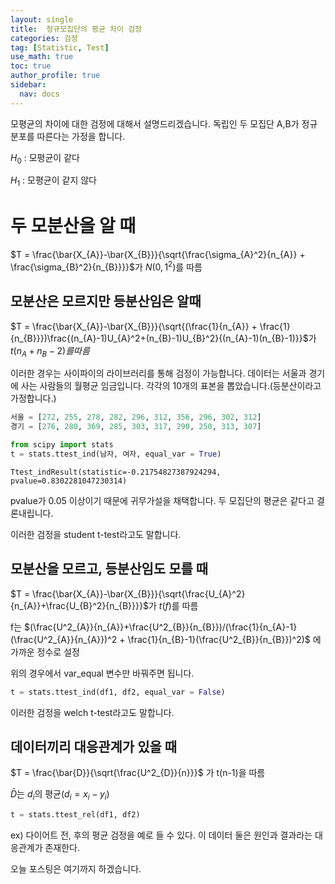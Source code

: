 ```yaml
---
layout: single
title:  정규모집단의 평균 차이 검정
categories: 검정
tag: [Statistic, Test]
use_math: true
toc: true
author_profile: true
sidebar:
  nav: docs
---
```


모평균의 차이에 대한 검정에 대해서 설명드리겠습니다.
독립인 두 모집단 A,B가 정규분포를 따른다는 가정을 합니다. 

$H_{0}$ : 모평균이 같다

$H_{1}$ : 모평균이 같지 않다

# 두 모분산을 알 때

$T = \frac{\bar{X_{A}}-\bar{X_{B}}}{\sqrt{\frac{\sigma_{A}^2}{n_{A}} + \frac{\sigma_{B}^2}{n_{B}}}}$가 $N(0,1^2)$를 따름

## 모분산은 모르지만 등분산임은 알때

$T = \frac{\bar{X_{A}}-\bar{X_{B}}}{\sqrt{(\frac{1}{n_{A}} + \frac{1}{n_{B}}})\frac{(n_{A}-1)U_{A}^2+(n_{B}-1)U_{B}^2}{(n_{A}-1)(n_{B}-1)}}$가 $t(n_{A}+n_{B}-2)를 따름$

이러한 경우는 사이파이의 라이브러리를 통해 검정이 가능합니다.
데이터는 서울과 경기에 사는 사람들의 월평균 임금입니다. 각각의 10개의 표본을 뽑았습니다.(등분산이라고 가정합니다.)

```python
서울 = [272, 255, 278, 282, 296, 312, 356, 296, 302, 312]
경기 = [276, 280, 369, 285, 303, 317, 290, 250, 313, 307]

from scipy import stats
t = stats.ttest_ind(남자, 여자, equal_var = True)
```
```
Ttest_indResult(statistic=-0.21754827387924294, pvalue=0.8302281047230314)
```
pvalue가 0.05 이상이기 때문에 귀무가설을 채택합니다. 두 모집단의 평균은 같다고 결론내립니다.

이러한 검정을 student t-test라고도 말합니다.

## 모분산을 모르고, 등분산임도 모를 때

$T = \frac{\bar{X_{A}}-\bar{X_{B}}}{\sqrt{\frac{U_{A}^2}{n_{A}}+\frac{U_{B}^2}{n_{B}}}}$가 $t(f)$를 따름

f는 $(\frac{U^2_{A}}{n_{A}}+\frac{U^2_{B}}{n_{B}})/(\frac{1}{n_{A}-1}(\frac{U^2_{A}}{n_{A}})^2 + \frac{1}{n_{B}-1}(\frac{U^2_{B}}{n_{B}})^2)$ 에 가까운 정수로 설정 

위의 경우에서 var_equal 변수만 바꿔주면 됩니다.

```python
t = stats.ttest_ind(df1, df2, equal_var = False)
```
이러한 검정을 welch t-test라고도 말합니다.

## 데이터끼리 대응관계가 있을 때

$T = \frac{\bar{D}}{\sqrt{\frac{U^2_{D}}{n}}}$ 가 t(n-1)을 따름

$\bar{D}$는 $d_{i}$의 평균($d_{i} = x_{i} - y_{i}$) 

```python
t = stats.ttest_rel(df1, df2)
```

ex) 다이어트 전, 후의 평균 검정을 예로 들 수 있다. 이 데이터 둘은 원인과 결과라는 대응관계가 존재한다.

오늘 포스팅은 여기까지 하겠습니다.